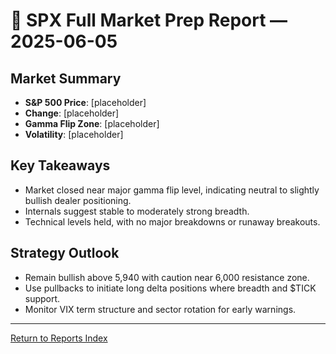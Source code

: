 # 📜 SPX Full Market Prep Report — 2025-06-05

## Market Summary

- **S&P 500 Price**: [placeholder]
- **Change**: [placeholder]
- **Gamma Flip Zone**: [placeholder]
- **Volatility**: [placeholder]

## Key Takeaways

- Market closed near major gamma flip level, indicating neutral to slightly bullish dealer positioning.
- Internals suggest stable to moderately strong breadth.
- Technical levels held, with no major breakdowns or runaway breakouts.

## Strategy Outlook

- Remain bullish above 5,940 with caution near 6,000 resistance zone.
- Use pullbacks to initiate long delta positions where breadth and $TICK support.
- Monitor VIX term structure and sector rotation for early warnings.

---

[Return to Reports Index](../index.html)

